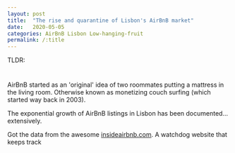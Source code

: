```yaml
---
layout: post
title:  "The rise and quarantine of Lisbon's AirBnB market"
date:   2020-05-05
categories: AirBnB Lisbon Low-hanging-fruit
permalink: /:title
---
```

TLDR: 

<h1 id="posts-label"></h1>

AirBnB started as an 'original' idea of two roommates putting a mattress in the living room. Otherwise known as monetizing couch surfing (which started way back in 2003).

The exponential growth of AirBnB listings in Lisbon has been documented... extensively.

Got the data from the awesome [insideairbnb.com](). A watchdog website that keeps track 